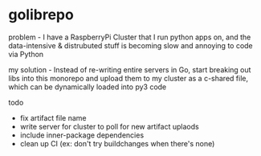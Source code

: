 # golibrepo

problem - I have a RaspberryPi Cluster that I run python apps on,
and the data-intensive & distrubuted stuff is becoming slow and 
annoying to code via Python

my solution - Instead of re-writing entire servers in Go, start
breaking out libs into this monorepo and upload them to my cluster
as a c-shared file, which can be dynamically loaded into py3 code

todo
- fix artifact file name
- write server for cluster to poll for new artifact uplaods
- include inner-package dependencies
- clean up CI (ex: don't try buildchanges when there's none)
